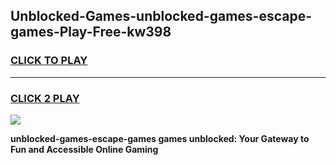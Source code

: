 
## Unblocked-Games-unblocked-games-escape-games-Play-Free-kw398
<h3>
<a href="https://premium76.site?title=unblocked-games-escape-games&ref=15A">CLICK TO PLAY</a></h3>
<hr>

<h3>
<a href="https://premium76.site?title=unblocked-games-escape-games&ref=15A">CLICK 2 PLAY</a>
  
</h3>

<a href="https://premium76.site?title=unblocked-games-escape-games&ref=15A"><img src="https://clearcache.store/games.png"></a>


**unblocked-games-escape-games games unblocked: Your Gateway to Fun and Accessible Online Gaming**
